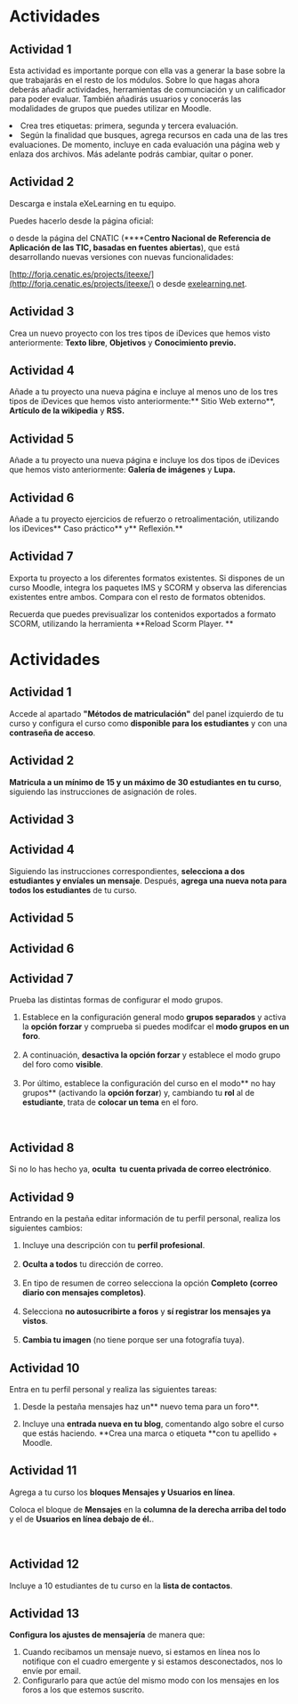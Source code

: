 
# Actividades

## Actividad 1


Esta actividad es importante porque con ella vas a generar la base
sobre la que trabajarás en el resto de los módulos. Sobre lo que hagas
ahora deberás añadir actividades, herramientas de comunciación y un
calificador para poder evaluar. También añadirás usuarios y conocerás
las modalidades de grupos que puedes utilizar en Moodle. 


<li>Crea tres etiquetas: primera, segunda y tercera evaluación.
	</li>

<li>
	Según la finalidad que busques, agrega recursos en cada una de las tres
	evaluaciones. De momento, incluye en cada evaluación una página web y
	enlaza dos archivos. Más adelante podrás cambiar, quitar o poner. </li>

## Actividad 2


Descarga e instala  eXeLearning en tu equipo. 



Puedes hacerlo desde la página oficial:



o desde la página del CNATIC (****C**entro **Na**cional de Referencia de Aplicación de las **TIC**, basadas en fuentes abiertas**), que está desarrollando nuevas versiones con nuevas funcionalidades:



[http://forja.cenatic.es/projects/iteexe/](http://forja.cenatic.es/projects/iteexe/) o desde [exelearning.net](http://exelearning.net/).


## Actividad 3

Crea un nuevo proyecto con los tres tipos de iDevices que hemos visto anteriormente: **Texto libre**, **Objetivos** y **Conocimiento previo.**

## Actividad 4

Añade a tu proyecto una nueva página e incluye al menos uno de los tres tipos de iDevices que hemos visto anteriormente:** Sitio Web externo**, **Artículo de la wikipedia** y **RSS.**

## Actividad 5

Añade a tu proyecto una nueva página e incluye los dos tipos de iDevices que hemos visto anteriormente: **Galería de imágenes** y **Lupa.**

## Actividad 6

Añade a tu proyecto ejercicios de refuerzo o retroalimentación, utilizando los iDevices** Caso práctico** y** Reflexión.**

## Actividad 7


Exporta tu proyecto a los diferentes formatos  existentes. Si dispones 
de un curso Moodle, integra los paquetes  IMS y SCORM y observa las 
diferencias existentes entre ambos. Compara con el resto de formatos 
obtenidos.



Recuerda que puedes previsualizar los contenidos exportados a formato SCORM, utilizando la herramienta **Reload Scorm Player.  **


# Actividades

## Actividad 1

Accede al apartado **"Métodos de matriculación"** del panel izquierdo de tu curso y configura el curso como **disponible para los estudiantes** y con una **contraseña de acceso**.

## Actividad 2

**Matricula a un mínimo de 15 y un máximo de 30 estudiantes en tu curso**, siguiendo las instrucciones de asignación de roles. 

## Actividad 3

## Actividad 4

Siguiendo las instrucciones correspondientes, **selecciona a dos estudiantes y envíales un mensaje**. Después, **agrega una nueva nota para todos los estudiantes** de tu curso. 

## Actividad 5

## Actividad 6

## Actividad 7

Prueba las distintas formas de configurar el modo grupos.

1. Establece en la configuración general modo **grupos separados** y activa la **opción forzar** y comprueba si puedes modifcar el **modo grupos en un foro**.<br/><br/>
1. A continuación, **desactiva la opción forzar** y establece el modo grupo del foro como **visible**.<br/><br/>
1. Por último, establece la configuración del curso en el modo** no hay grupos** (activando la **opción forzar**) y, cambiando tu **rol** al de **estudiante**, trata de **colocar un tema** en el foro.

 

## Actividad 8

Si no lo has hecho ya, **oculta  tu cuenta privada de correo electrónico**.

## Actividad 9

Entrando en la pestaña editar información de tu perfil personal, realiza los siguientes cambios:

1. Incluye una descripción con tu **perfil profesional**.<br/><br/>
1. **Oculta a todos** tu dirección de correo.<br/><br/>
1. En tipo de resumen de correo selecciona la opción **Completo (correo diario con mensajes completos)**.<br/><br/>
1. Selecciona **no autosucribirte a foros** y **sí registrar los mensajes ya vistos**.<br/><br/>
1. **Cambia tu imagen** (no tiene porque ser una fotografía tuya).

## Actividad 10


Entra en tu perfil personal y realiza las siguientes tareas:



1) Desde la pestaña mensajes haz un** nuevo tema para un foro**.



2) Incluye una **entrada nueva en tu blog**, comentando algo sobre el curso que estás haciendo. **Crea una marca o etiqueta **con tu apellido + Moodle.<br/>


## Actividad 11

Agrega a tu curso los **bloques Mensajes y Usuarios en línea**.

Coloca el bloque de **Mensajes** en la **columna de la derecha arriba del todo** y el de **Usuarios en línea debajo de él.**.

 

## Actividad 12


Incluye a 10 estudiantes de tu curso en la **lista de contactos**.


## Actividad 13

**Configura los ajustes de mensajería** de manera que:

1. Cuando recibamos un mensaje nuevo, si estamos en línea nos lo notifique con el cuadro emergente y si estamos desconectados, nos lo envíe por email.
1. Configurarlo para que actúe del mismo modo con los mensajes en los foros a los que estemos suscrito.
